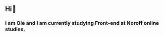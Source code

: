 
<!---
olemart1n/olemart1n is a ✨ special ✨ repository because its `README.md` (this file) appears on your GitHub profile.
You can click the Preview link to take a look at your changes.
--->

## Hi👋
### I am Ole and I am currently studying Front-end at Noroff online studies.
